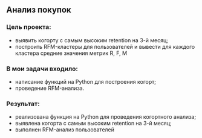 ## Анализ покупок
### Цель проекта:  
- выявить когорту с самым высоким retention на 3-й месяц;   
- построить RFM-кластеры для пользователей и вывести для каждого кластера средние значения метрик R, F, M  

### В мои задачи входило:   
- написание функций на Python для построения когорт;     
- проведение RFM-анализа.  

### Результат:  
- реализована функция на Python для проведения когортного анализа;  
- выявлена когорта с самым высоким retention на 3-й месяц;  
- выполнен RFM-анализ пользователей      


